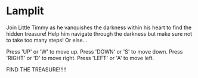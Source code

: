 Lamplit
=========

Join Little Timmy as he vanquishes the darkness within his heart to find the hidden treasure!
Help him navigate through the darkness but make sure not to take too many steps! Or else...

Press 'UP' or 'W' to move up. 
Press 'DOWN' or 'S' to move down. 
Press 'RIGHT' or 'D' to move right. 
Press 'LEFT' or 'A' to move left. 

FIND THE TREASURE!!!!!
